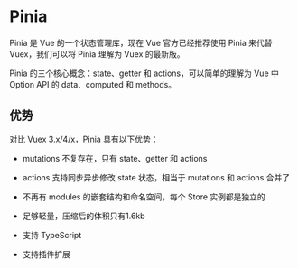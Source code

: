 # Pinia

Pinia 是 Vue 的一个状态管理库，现在 Vue 官方已经推荐使用 Pinia 来代替 Vuex，我们可以将 Pinia 理解为 Vuex 的最新版。

Pinia 的三个核心概念：state、getter 和 actions，可以简单的理解为 Vue 中 Option API 的 data、computed 和 methods。



## 优势

对比 Vuex 3.x/4/x，Pinia 具有以下优势：

- mutations 不复存在，只有 state、getter 和 actions
- actions 支持同步异步修改 state 状态，相当于 mutations 和 actions 合并了

- 不再有 modules 的嵌套结构和命名空间，每个 Store 实例都是独立的
- 足够轻量，压缩后的体积只有1.6kb
- 支持 TypeScript
- 支持插件扩展